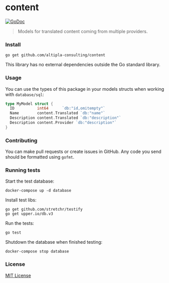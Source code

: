 
# content

[![GoDoc](https://godoc.org/github.com/altipla-consulting/content?status.svg)](https://godoc.org/github.com/altipla-consulting/content)

> Models for translated content coming from multiple providers.


### Install

```shell
go get github.com/altipla-consulting/content
```

This library has no external dependencies outside the Go standard library.


### Usage

You can use the types of this package in your models structs when working with `database/sql`:

```go
type MyModel struct {
  ID          int64      `db:"id,omitempty"`
  Name        content.Translated `db:"name"`
  Description content.Translated `db:"description"`
  Description content.Provider `db:"description"`
}
```


### Contributing

You can make pull requests or create issues in GitHub. Any code you send should be formatted using ```gofmt```.


### Running tests

Start the test database:

```shell
docker-compose up -d database
```

Install test libs:

```shell
go get github.com/stretchr/testify
go get upper.io/db.v3
```

Run the tests:

```shell
go test
```

Shutdown the database when finished testing:

```shell
docker-compose stop database
```


### License

[MIT License](LICENSE)
